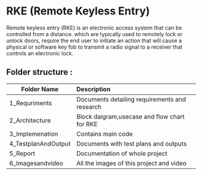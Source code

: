 # RKE (Remote Keyless Entry) 
Remote keyless entry (RKE) is an electronic access system that can be controlled from a distance. which are typically used to remotely lock or unlock doors, require the end user to initiate an action that will cause a physical or software key fob to transmit a radio signal to a receiver that controls an electronic lock.


## Folder structure :

|     Folder Name               |              Description                  |
|-------------------------------|:------------------------------------------| 
|1_Requriments	|Documents detailing requirements and research |
|2_Architecture	|Block daigram,usecase and flow chart for RKE|
|3_Implemenation|	Contains main code|
|4_TestplanAndOutput |	Documents with test plans and outputs|
|5_Report|	Documentation of whole project|
|6_Imagesandvideo	| All the images of this project and video |
